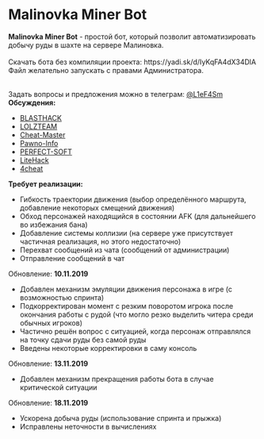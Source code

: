 <h1>Malinovka Miner Bot</h1>
<b>Malinovka Miner Bot</b> - простой бот, который позволит автоматизировать добычу руды в шахте на сервере Малиновка.
<br><br>Скачать бота без компиляции проекта: https://yadi.sk/d/IyKqFA4dX34DlA
<br>Файл желательно запускать с правами Администратора.<br><br>

Задать вопросы и предложения можно в телеграм: <a href="https://telegram.me/L1eF4Sm">@L1eF4Sm</a>
<b>Обсуждения:</b>
- <a href="https://blast.hk/threads/42814/">BLASTHACK</a>
- <a href="https://lolzteam.org/threads/1205107//">LOLZTEAM</a>
- <a href="https://cheat-master.ru/forum/313-778511-1">Cheat-Master</a>
- <a href="https://pawno-info.ru/threads/321305-%D0%98%D1%81%D1%85%D0%BE%D0%B4%D0%BD%D0%B8%D0%BA%D0%B8-%D0%B1%D0%BE%D1%82%D0%B0-%D1%88%D0%B0%D1%85%D1%82%D1%91%D1%80%D0%B0-%D0%B4%D0%BB%D1%8F-Malinovka-RolePlay">Pawno-Info</a>
- <a href="https://perfect-soft.net/threads/bot-shaxtjor-dlja-malinovka-roleplay.3831/#post-34174">PERFECT-SOFT</a>
- <a href="https://litehack.ru/threads/bot-shaxtjor-dlja-malinovka-roleplay.17537/">LiteHack</a>
- <a href="https://4cheat.ru/showthread.php?p=1518621#post1518621">4cheat</a></br>


<b>Требует реализации:</b>
- Гибкость траектории движения (выбор определённого маршрута, добавление некоторых смещений движения)
- Обход персонажей находящийся в состоянии AFK (для дальнейшего во избежания бана)
- Добавление системы коллизии (на сервере уже присутствует частичная реализация, но этого недостаточно)
- Перехват сообщений из чата (сообщений от администрации)
- Отправление сообщений в чат

Обновление: <b>10.11.2019</b>
- Добавлен механизм эмуляции движения персонажа в игре (с возможностью спринта)
- Подкорректирован момент с резким поворотом игрока после окончания работы с рудой (что могло резко выделить читера среди обычных игроков)
- Частично решён вопрос с ситуацией, когда персонаж отправлялся на точку сдачи руды без самой руды
- Введены некоторые корректировки в саму консоль

Обновление: <b>13.11.2019</b><br>
- Добавлен механизм прекращения работы бота в случае критической ситуации

Обновление: <b>18.11.2019</b><br>
- Ускорена добыча руды (использование спринта и прыжка)
- Исправлены неточности в вычислениях
